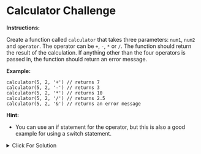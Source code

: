 # Calculator Challenge

**Instructions:**

Create a function called `calculator` that takes three parameters: `num1`, `num2` and `operator`. The operator can be `+`, `-`, `*` or `/`. The function should return the result of the calculation. If anything other than the four operators is passed in, the function should return an error message.

**Example:**

```
calculator(5, 2, '+') // returns 7
calculator(5, 2, '-') // returns 3
calculator(5, 2, '*') // returns 10
calculator(5, 2, '/') // returns 2.5
calculator(5, 2, '&') // returns an error message
```

**Hint:**

- You can use an if statement for the operator, but this is also a good example for using a switch statement.

<details>
  <summary>Click For Solution</summary>

```JavaScript
function calculator(num1, num2, operator) {
let result;
switch (operator) {
  case '+':
    result = num1 + num2;
    break;
  case '-':
    result = num1 - num2;
    break;
  case '*':
    result = num1 * num2;
    break;
  case '/':
    result = num1 / num2;
    break;
  default:
    result = 'Invalid operator';
}
console.log(result);
return result;
}

calculator(3, 4, '*'); // returns 12
```

</details>